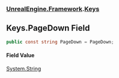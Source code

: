 ### [UnrealEngine.Framework](UnrealEngine_Framework.md 'UnrealEngine.Framework').[Keys](Keys.md 'UnrealEngine.Framework.Keys')
## Keys.PageDown Field
```csharp
public const string PageDown = PageDown;
```
#### Field Value
[System.String](https://docs.microsoft.com/en-us/dotnet/api/System.String 'System.String')
